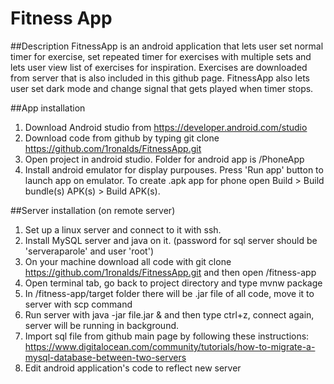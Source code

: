 # Fitness App

##Description
FitnessApp is an android application that lets user set normal timer for exercise, set repeated timer for exercises with 
multiple sets and lets user view list of exercises for inspiration. Exercises are downloaded from server that is also
included in this github page. FitnessApp also lets user set dark mode and change signal that gets played when timer stops.

##App installation
1) Download Android studio from https://developer.android.com/studio
2) Download code from github by typing git clone https://github.com/1ronalds/FitnessApp.git
3) Open project in android studio. Folder for android app is /PhoneApp
4) Install android emulator for display purpouses. Press 'Run app' button to launch app on emulator.
To create .apk app for phone open Build > Build bundle(s) APK(s) > Build APK(s).

##Server installation (on remote server)
1) Set up a linux server and connect to it with ssh.
2) Install MySQL server and java on it. (password for sql server should be 'serveraparole' and user 'root')
3) On your machine download all code with git clone https://github.com/1ronalds/FitnessApp.git and then open /fitness-app
4) Open terminal tab, go back to project directory and type mvnw package
5) In /fitness-app/target folder there will be .jar file of all code, move it to server with scp command
6) Run server with java -jar file.jar & and then type ctrl+z, connect again, server will be running in background.
7) Import sql file from github main page by following these instructions:
https://www.digitalocean.com/community/tutorials/how-to-migrate-a-mysql-database-between-two-servers
8) Edit android application's code to reflect new server
